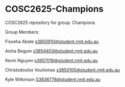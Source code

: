 # COSC2625-Champions
COSC2625 repository for group: Champions

Group Members:

  Fisseha Abate 
  s3850910@student.rmit.edu.au
  
  Aisha Begum
  s3854403@student.rmit.edu.au

  Kevin Nguyen
  s3657016@student.rmit.edu.au
  
  Christodoulos Voulismas
  s3850105@student.rmit.edu.au

  Kyle Wilkinson
  S3836778@student.rmit.edu.au
